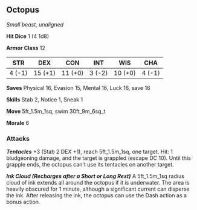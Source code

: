 ## Octopus

*Small beast, unaligned*

**Hit Dice** 1 (4 1d8)

**Armor Class** 12

| STR     | DEX     | CON     | INT     | WIS     | CHA     |
|---------|---------|---------|---------|---------|---------|
|  4 (-1) | 15 (+1) | 11 (+0) |  3 (-2) | 10 (+0) |  4 (-1) |

**Saves** Physical 16, Evasion 15, Mental 16, Luck 16, save 16

**Skills** Stab 2, Notice 1, Sneak 1

**Move** 5ft\_1.5m\_1sq, swim 30ft\_9m\_6sq\_t

**Morale** 6

### Attacks

***Tentacles*** +3 (Stab 2 DEX +1), reach 5ft\_1.5m\_1sq, one target. Hit: 1 bludgeoning damage, and the target is grappled (escape DC 10). Until this grapple ends, the octopus can't use its tentacles on another target.

***Ink Cloud (Recharges after a Short or Long Rest)*** A 5ft\_1.5m\_1sq radius cloud of ink extends all around the octopus if it is underwater. The area is heavily obscured for 1 minute, although a significant current can disperse the ink. After releasing the ink, the octopus can use the Dash action as a bonus action.

